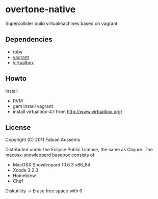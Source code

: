 # overtone-native

Supercollider build virtualmachines based on vagrant

## Dependencies
 

 * ruby
 * [vagrant](http://vagrantup.com/)
 * [virtualbox](http://www.virtualbox.org/)

## Howto

Install 
 * RVM 
 * gem install vagrant
 * install virtualbox-4.1  from http://www.virtualbox.org/

## License

Copyright (C) 2011 Fabian Aussems

Distributed under the Eclipse Public License, the same as Clojure.
The macosx-snowleopard basebox consists of:

 * MacOSX Snowleopard 10.6.3 x86_64
 * Xcode 3.2.3
 * Homebrew
 * Chef

Diskutility -> Erase free space with 0
